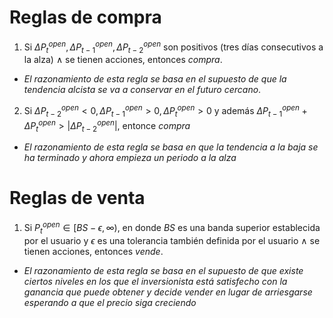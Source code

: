 # **Reglas de compra**
1. Si $\Delta P_{t}^{open}, \Delta P_{t-1}^{open}, \Delta P_{t-2}^{open}$ son positivos (tres días
consecutivos a la alza) $\wedge$ se tienen acciones, entonces *compra*.

  + *El razonamiento de esta regla se basa en el supuesto de que la tendencia
  alcista se va a conservar en el futuro cercano*.

2. Si $\Delta P_{t - 2}^{open} < 0, \, \Delta P_{t - 1} ^ {open} > 0, \, \Delta P_{t}^{open} >0$ y además $\Delta P_{t - 1} ^ {open} + \Delta P_{t}^{open} > |\Delta P_{t - 2}^{open}|$, entonce *compra*
  + *El razonamiento de esta regla se basa en que la tendencia a la baja se ha terminado y ahora empieza un periodo a la alza*


# **Reglas de venta**
1. Si $P_{t}^{open} \in [BS - \epsilon, \infty)$, en donde $BS$ es una banda
superior establecida por el usuario y $\epsilon$ es una tolerancia también definida
por el usuario $\wedge$ se tienen acciones, entonces *vende*.

  + *El razonamiento de esta regla se basa en el supuesto de que existe ciertos
  niveles en los que el inversionista está satisfecho con la ganancia que puede
  obtener y decide vender en lugar de arriesgarse esperando a que el precio siga
  creciendo*
